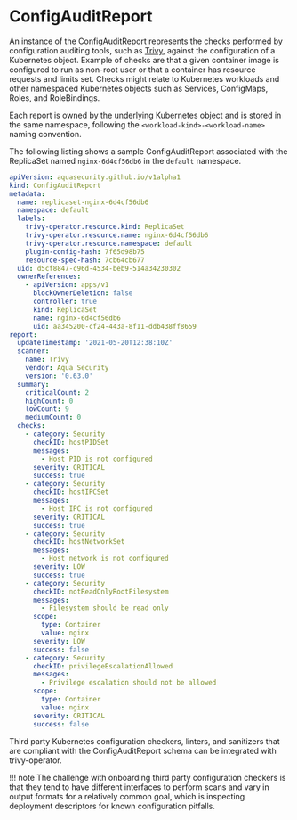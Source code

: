 # ConfigAuditReport

An instance of the ConfigAuditReport represents the checks performed by configuration auditing tools, such as [Trivy](https://github.com/aquasecurity/trivy),
against the configuration of a Kubernetes object. Example of checks are that a given container image is configured to run as non-root user or that a container has resource requests and limits set. Checks might relate to Kubernetes workloads and other namespaced Kubernetes objects such as Services, ConfigMaps, Roles, and RoleBindings.

Each report is owned by the underlying Kubernetes object and is stored in the same namespace, following the
`<workload-kind>-<workload-name>` naming convention.

The following listing shows a sample ConfigAuditReport associated with the ReplicaSet named `nginx-6d4cf56db6` in the
`default` namespace.

```yaml
apiVersion: aquasecurity.github.io/v1alpha1
kind: ConfigAuditReport
metadata:
  name: replicaset-nginx-6d4cf56db6
  namespace: default
  labels:
    trivy-operator.resource.kind: ReplicaSet
    trivy-operator.resource.name: nginx-6d4cf56db6
    trivy-operator.resource.namespace: default
    plugin-config-hash: 7f65d98b75
    resource-spec-hash: 7cb64cb677
  uid: d5cf8847-c96d-4534-beb9-514a34230302
  ownerReferences:
    - apiVersion: apps/v1
      blockOwnerDeletion: false
      controller: true
      kind: ReplicaSet
      name: nginx-6d4cf56db6
      uid: aa345200-cf24-443a-8f11-ddb438ff8659
report:
  updateTimestamp: '2021-05-20T12:38:10Z'
  scanner:
    name: Trivy 
    vendor: Aqua Security
    version: '0.63.0'
  summary:
    criticalCount: 2
    highCount: 0
    lowCount: 9
    mediumCount: 0
  checks:
    - category: Security
      checkID: hostPIDSet
      messages:
        - Host PID is not configured
      severity: CRITICAL
      success: true
    - category: Security
      checkID: hostIPCSet
      messages:
        - Host IPC is not configured
      severity: CRITICAL
      success: true
    - category: Security
      checkID: hostNetworkSet
      messages:
        - Host network is not configured
      severity: LOW
      success: true
    - category: Security
      checkID: notReadOnlyRootFilesystem
      messages:
        - Filesystem should be read only
      scope:
        type: Container
        value: nginx
      severity: LOW
      success: false
    - category: Security
      checkID: privilegeEscalationAllowed
      messages:
        - Privilege escalation should not be allowed
      scope:
        type: Container
        value: nginx
      severity: CRITICAL
      success: false
```

Third party Kubernetes configuration checkers, linters, and sanitizers that are compliant with the ConfigAuditReport
schema can be integrated with trivy-operator.

!!! note
    The challenge with onboarding third party configuration checkers is that they tend to have different interfaces
    to perform scans and vary in output formats for a relatively common goal, which is inspecting deployment descriptors
    for known configuration pitfalls.
